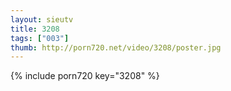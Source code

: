 ```yaml
--- 
layout: sieutv
title: 3208
tags: ["003"]
thumb: http://porn720.net/video/3208/poster.jpg
---
```

{% include porn720 key="3208" %} 
